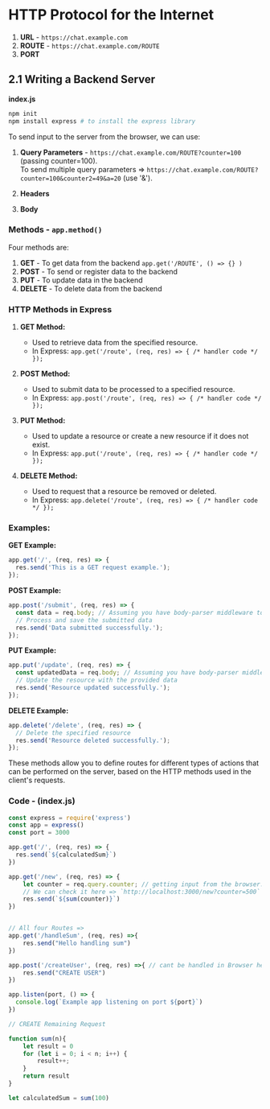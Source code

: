 # HTTP Protocol for the Internet

1. **URL** - `https://chat.example.com`
2. **ROUTE** - `https://chat.example.com/ROUTE`
3. **PORT**

## 2.1 Writing a Backend Server

**index.js**

```bash
npm init
npm install express # to install the express library
```

To send input to the server from the browser, we can use:

1. **Query Parameters** - `https://chat.example.com/ROUTE?counter=100` (passing counter=100).<br>
   To send multiple query parameters =>   `https://chat.example.com/ROUTE?counter=100&counter2=49&a=20` (use '&').
   
2. **Headers**
3. **Body**

### Methods - `app.method()`

Four methods are:

1. **GET** - To get data from the backend `app.get('/ROUTE', () => {} )`
2. **POST** - To send or register data to the backend
3. **PUT** - To update data in the backend
4. **DELETE** - To delete data from the backend

### HTTP Methods in Express

1. **GET Method:**
   - Used to retrieve data from the specified resource.
   - In Express: `app.get('/route', (req, res) => { /* handler code */ });`

2. **POST Method:**
   - Used to submit data to be processed to a specified resource.
   - In Express: `app.post('/route', (req, res) => { /* handler code */ });`

3. **PUT Method:**
   - Used to update a resource or create a new resource if it does not exist.
   - In Express: `app.put('/route', (req, res) => { /* handler code */ });`

4. **DELETE Method:**
   - Used to request that a resource be removed or deleted.
   - In Express: `app.delete('/route', (req, res) => { /* handler code */ });`

### Examples:

**GET Example:**
```javascript
app.get('/', (req, res) => {
  res.send('This is a GET request example.');
});
```

**POST Example:**
```javascript
app.post('/submit', (req, res) => {
  const data = req.body; // Assuming you have body-parser middleware to parse the request body.
  // Process and save the submitted data
  res.send('Data submitted successfully.');
});
```

**PUT Example:**
```javascript
app.put('/update', (req, res) => {
  const updatedData = req.body; // Assuming you have body-parser middleware.
  // Update the resource with the provided data
  res.send('Resource updated successfully.');
});
```

**DELETE Example:**
```javascript
app.delete('/delete', (req, res) => {
  // Delete the specified resource
  res.send('Resource deleted successfully.');
});
```

These methods allow you to define routes for different types of actions that can be performed on the server, based on the HTTP methods used in the client's requests.

### Code - (index.js)

```javascript
const express = require('express')
const app = express()
const port = 3000

app.get('/', (req, res) => {
  res.send(`${calculatedSum}`)
})

app.get('/new', (req, res) => {
    let counter = req.query.counter; // getting input from the browser.
    // We can check it here => `http://localhost:3000/new?counter=500`
    res.send(`${sum(counter)}`)
})


// All four Routes =>
app.get('/handleSum', (req, res) =>{
    res.send("Hello handling sum")
})

app.post('/createUser', (req, res) =>{ // cant be handled in Browser hence we use postman
    res.send("CREATE USER")
})

app.listen(port, () => {
  console.log(`Example app listening on port ${port}`)
})

// CREATE Remaining Request

function sum(n){
    let result = 0
    for (let i = 0; i < n; i++) {
        result++;
    }
    return result
}

let calculatedSum = sum(100)
```